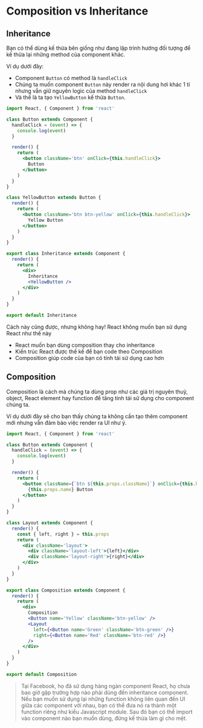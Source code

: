 # Composition vs Inheritance

## Inheritance

Bạn có thể dùng kế thừa bên giống như đang lập trình hướng đối tượng để kế thừa lại những method của component khác.

Ví dụ dưới đây:

- Component `Button` có method là `handleClick`
- Chúng ta muốn component `Button` này render ra nội dung hơi khác 1 tí nhưng vẫn giữ nguyên logic của method `handleClick`
- Và thế là ta tạo `YellowButton` kế thừa `Button`.

```jsx
import React, { Component } from 'react'

class Button extends Component {
  handleClick = (event) => {
    console.log(event)
  }

  render() {
    return (
      <button className='btn' onClick={this.handleClick}>
        Button
      </button>
    )
  }
}

class YellowButton extends Button {
  render() {
    return (
      <button className='btn btn-yellow' onClick={this.handleClick}>
        Yellow Button
      </button>
    )
  }
}

export class Inheritance extends Component {
  render() {
    return (
      <div>
        Inheritance
        <YellowButton />
      </div>
    )
  }
}

export default Inheritance
```

Cách này cũng được, nhưng không hay! React không muốn bạn sử dụng React như thế này

- React muốn bạn dùng composition thay cho inheritance
- Kiến trúc React được thế kế để bạn code theo Composition
- Composition giúp code của bạn có tính tái sử dụng cao hơn

## Composition

Composition là cách mà chúng ta dùng prop như các giá trị nguyên thuỷ, object, React element hay function để tăng tính tái sử dụng cho component chúng ta.

Ví dụ dưới đây sẽ cho bạn thấy chúng ta không cần tạo thêm component mới nhưng vẫn đảm bảo việc render ra UI như ý.

```jsx
import React, { Component } from 'react'

class Button extends Component {
  handleClick = (event) => {
    console.log(event)
  }

  render() {
    return (
      <button className={`btn ${this.props.className}`} onClick={this.handleClick}>
        {this.props.name} Button
      </button>
    )
  }
}

class Layout extends Component {
  render() {
    const { left, right } = this.props
    return (
      <div className='layout'>
        <div className='layout-left'>{left}</div>
        <div className='layout-right'>{right}</div>
      </div>
    )
  }
}

export class Composition extends Component {
  render() {
    return (
      <div>
        Composition
        <Button name='Yellow' className='btn-yellow' />
        <Layout
          left={<Button name='Green' className='btn-green' />}
          right={<Button name='Red' className='btn-red' />}
        />
      </div>
    )
  }
}

export default Composition
```

> Tại Facebook, họ đã sử dụng hàng ngàn component React, họ chưa bao giờ gặp trường hợp nào phải dùng đến inheritance component.
> Nếu bạn muốn sử dụng lại những function không liên quan đến UI giữa các component với nhau, bạn có thể đưa nó ra thành một function riêng như kiểu Javascript module. Sau đó bạn có thể import vào component nào bạn muốn dùng, đừng kế thừa làm gì cho mệt.
